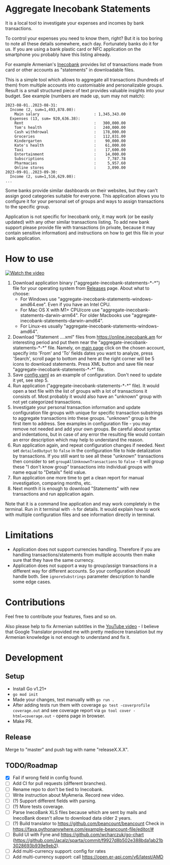 # Aggregate Inecobank Statements
It is a local tool to investigate your expenses and incomes by bank transactions.

To control your expenses you need to know them, right?
But it is too boring to note all these details somewhere, each day.
Fortunately banks do it for us.
If you are using a bank plastic card or NFC application on the smartphone you probably have this listing already.

For example Armenian's [Inecobank](https://online.inecobank.am)
provides list of transactions made from card
or other accounts as "statements" in downloadable files.

This is a simple tool which allows to aggregate all transactions (hundreds of them) from multiple accounts
into customisable and personalizable groups.
Result is a small structured piece of text provides valuable insights into your budget.
See example (numbers are made up, sum may not match):
```
2023-08-01..2023-08-31:
  Income (2, sum=1,493,878.00):
    Main salary                        : 1,345,343.00
  Expenses (13, sum= 920,636.38):
    Rent                               :   300,000.00
    Tom's health                       :   240,000.00
    Cash withdrowal                    :   178,000.00
    Groceries                          :   112,831.00
    Kindergarten                       :    90,000.00
    Kate's health                      :    61,000.00
    Taxi                               :    17,600.00
    Entertainment                      :    14,000.00
    Subscriptions                      :     7,787.78
    Pharmacies                         :     5,957.60
    Online stores                      :     3,090.00
2023-09-01..2023-09-30:
  Income (2, sum=1,516,629.00):
...
```
Some banks provide similar dashboards on their websites, but they can't assign good categories suitable for everyone.
This application allows you to configure it for your personal set of groups and ways to assign transactions to the specific group.

Application is not specific for Inecobank only, it may work (or be easily updated) with any other similar transactions listing.
To add new bank support please provide file with transactions (in private, because it may contain sensitive information)
and instructions on how to get this file in your bank application.

# How to use

[![Watch the video](https://img.youtube.com/vi/4MZN-SK15HE/hqdefault.jpg)](https://www.youtube.com/embed/4MZN-SK15HE)

1. Download application binary ("aggregate-inecobank-statements-\*-\*") file for your operating system from
   [Releases](https://github.com/AlexanderMakarov/aggregate-inecobank-statement/releases) page.
   About what to choose:
 	- For Windows use "aggregate-inecobank-statements-windows-amd64.exe". Even if you have an Intel CPU.
 	- For Mac OS X with M1+ CPU/core use "aggregate-inecobank-statements-darwin-arm64".
   	For older Macbooks use "aggregate-inecobank-statements-darwin-amd64".
 	- For Linux-es usually "aggregate-inecobank-statements-windows-amd64".
2. Download "Statement ....xml" files from https://online.inecobank.am for interesting period and
   put them near the "aggregate-inecobank-statements-\*-\*" file.
   Namely, on [main page](https://online.inecobank.am) click on the chosen account,
   specify into 'From' and 'To' fields dates you want to analyze,
   press 'Search', scroll page to bottom and here at the right corner will be 5 icons to download statements.
   Press XML button and save file near "aggregate-inecobank-statements-\*-\*" file.
3. Save [config.yaml](https://raw.githubusercontent.com/AlexanderMakarov/aggregate-inecobank-statement/master/config.yaml)
   as an example of configuration. Don't need to update it yet, see step 5.
4. Run application ("aggregate-inecobank-statements-\*-\*" file).
   It would open a text file with the list of groups with a lot of transactions it consists of.
   Most probably it would also have an "unknown" group with not yet categorized transactions.
5. Investigate your personal transaction information and update configuration file groups with unique
   for specific transaction substrings to aggregate transactions into these groups.
   "unknown" group is the first item to address.
   See examples in configuration file - you may remove not needed and add your own groups.
   Be careful about syntax and indentations, but in case of any error the resulting file would contain
   an error description which may help to understand the reason.
6. Run application again, and repeat configuration changes if needed.
   Next set `detailedOutput` to `false` in the configuration file to hide detalization by transactions.
   If you still want to see all these "unknown" transactions then consider to set
   `groupAllUnknownTransactions` to `false` - it will group these "I don't know group" transactions into
   individual groups with name equal to "Details" field value.
7. Run application one more time to get a clean report for manual investigation, comparing months, etc.
8. Next month it is enough to download "Statements" with new transactions and run application again.

Note that it is a command line application and may work completely in the terminal.
Run in it terminal with `-h` for details.
It would explain how to work with multiple configuration files and see information directly in terminal.

# Limitations

- Application does not support currencies handling.
  Therefore if you are handling transactions/statements from multiple accounts then make sure that they have the same currency.
- Application does not support a way to group/assign transactions in a different way for different accounts.
  So your configuration should handle both. See `ignoreSubstrings` parameter description to handle some edge cases.

# Contributions

Feel free to contribute your features, fixes and so on.

Also please help to fix Armenian subtitles in the [YouTube video](https://www.youtube.com/embed/4MZN-SK15HE?cc_load_policy=1) - I believe that Google Translator provided
me with pretty mediocre translation but my Armenian knowledge is not enough to understand and fix it.

# Development

## Setup

- Install Go v1.21+
- `go mod init`
- Made your changes, test manually with `go run .`
- After adding tests run them with coverage `go test -coverprofile coverage.out`
  and see coverage report via `go tool cover -html=coverage.out` - opens page in browser.
- Make PR.

## Release
Merge to "master" and push tag with name "releaseX.X.X".

## TODO/Roadmap

- [x] Fail if wrong field in config found.
- [ ] Add CI for pull requests (different branches).
- [ ] Rename repo to don't be tied to Inecobank.
- [ ] Write instruction about MyAmeria. Record new video.
- [ ] (?) Support different fields with parsing.
- [ ] (?) More tests coverage.
- [ ] Parse InecoBank XLS files because which are sent by mails and
      InecoBank doesn't allow to download data older 2 years.
- [ ] (?) Build translator to https://github.com/beancount/beancount
      Check in https://fava.pythonanywhere.com/example-beancount-file/editor/#
- [ ] Build UI with Fyne and https://github.com/wcharczuk/go-chart
      (https://github.com/Jacalz/sparta/commit/f9927d8b502e388bda1ab21b3028693b939e9eb2).
- [ ] Add multi-currency support: config for rates
- [ ] Add multi-currency support: call https://open.er-api.com/v6/latest/AMD